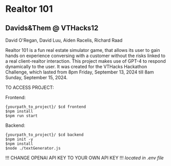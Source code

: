 # Realtor 101
## Davids&Them @ VTHacks12
David O'Regan, David Luu, Aiden Racelis, Richard Raad

Realtor 101 is a fun real estate simulator game, that allows its user to gain hands on experience conversing with a customer without the risks linked to a real client-realtor interaction.
This project makes use of GPT-4 to respond dynamically to the user. It was created for the VTHacks Hackathon Challenge, which lasted from 8pm Friday, September 13, 2024 till 8am Sunday, September 15, 2024.

TO ACCESS PROJECT:

Frontend:
```
{yourpath_to_project}/ $cd frontend
$npm install
$npm run start
```
Backend:
```
{yourpath_to_project}/ $cd backend
$npm init -y
$npm install
$node ./textGenerator.js
```
!!! CHANGE OPENAI API KEY TO YOUR OWN API KEY !!!
*located in .env file*
